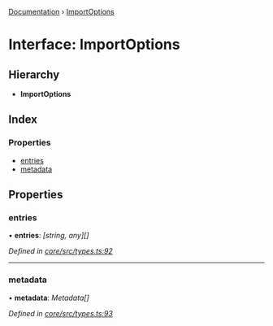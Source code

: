 [Documentation](../README.md) › [ImportOptions](importoptions.md)

# Interface: ImportOptions

## Hierarchy

* **ImportOptions**

## Index

### Properties

* [entries](importoptions.md#entries)
* [metadata](importoptions.md#metadata)

## Properties

###  entries

• **entries**: *[string, any][]*

*Defined in [core/src/types.ts:92](https://github.com/badbatch/cachemap/blob/27e229b/packages/core/src/types.ts#L92)*

___

###  metadata

• **metadata**: *Metadata[]*

*Defined in [core/src/types.ts:93](https://github.com/badbatch/cachemap/blob/27e229b/packages/core/src/types.ts#L93)*
